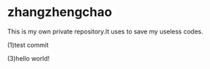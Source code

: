 # zhangzhengchao
This is my own private repository.It uses to save my useless codes.

(1)test commit

(3)hello world!
